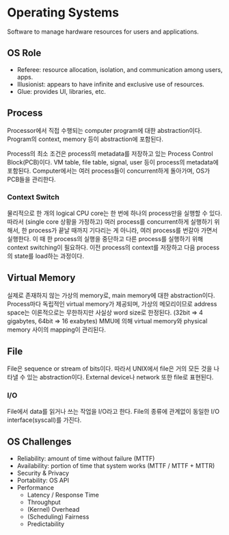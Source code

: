 # Operating Systems

Software to manage hardware resources for users and applications.

## OS Role

* Referee: resource allocation, isolation, and communication among users, apps.
* Illusionist: appears to have infinite and exclusive use of resources.
* Glue: provides UI, libraries, etc.

## Process

Processor에서 직접 수행되는 computer program에 대한 abstraction이다.
Program의 context, memory 등이 abstraction에 포함된다.

Process의 최소 조건은 process의 metadata를 저장하고 있는 Process Control Block(PCB)이다.
VM table, file table, signal, user 등이 process의 metadata에 포함된다.
Computer에서는 여러 process들이 concurrent하게 돌아가며, OS가 PCB들을 관리한다.

### Context Switch

물리적으로 한 개의 logical CPU core는 한 번에 하나의 process만을 실행할 수 있다.
따라서 (single core 상황을 가정하고) 여러 process를 concurrent하게 실행하기 위해서,
한 process가 끝날 때까지 기다리는 게 아니라, 여러 process를 번갈아 가면서 실행한다.
이 때 한 process의 실행을 중단하고 다른 process를 실행하기 위해 context switching이 필요하다.
이전 process의 context를 저장하고 다음 process의 state를 load하는 과정이다.

## Virtual Memory

실제로 존재하지 않는 가상의 memory로, main memory에 대한 abstraction이다.
Process마다 독립적인 virtual memory가 제공되며,
가상의 메모리이므로 address space는 이론적으로는 무한하지만 사실상 word size로 한정된다.
(32bit => 4 gigabytes, 64bit => 16 exabytes)
MMU에 의해 virtual memory와 physical memory 사이의 mapping이 관리된다.

## File

File은 sequence or stream of bits이다.
따라서 UNIX에서 file은 거의 모든 것을 나타낼 수 있는 abstraction이다.
External device나 network 또한 file로 표현된다.

### I/O

File에서 data를 읽거나 쓰는 작업을 I/O라고 한다.
File의 종류에 관계없이 동일한 I/O interface(syscall)를 가진다.

## OS Challenges

* Reliability: amount of time without failure (MTTF)
* Availability: portion of time that system works (MTTF / MTTF + MTTR)
* Security & Privacy
* Portability: OS API
* Performance
  * Latency / Response Time
  * Throughput
  * (Kernel) Overhead
  * (Scheduling) Fairness
  * Predictability
